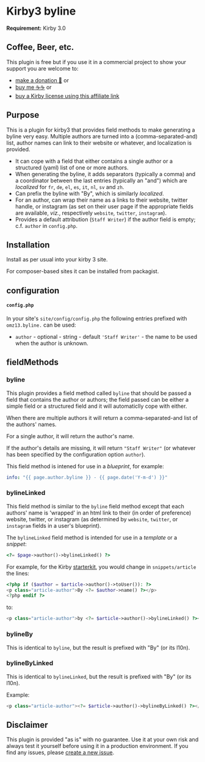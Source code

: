 # Kirby3 byline

**Requirement:** Kirby 3.0

## Coffee, Beer, etc.

This plugin is free but if you use it in a commercial project to show your support you are welcome to:
- [make a donation 🍻](https://www.paypal.me/omz13/10) or
- [buy me ☕☕](https://buymeacoff.ee/omz13) or
- [buy a Kirby license using this affiliate link](https://a.paddle.com/v2/click/1129/36191?link=1170)

## Purpose

This is a plugin for kirby3 that provides field methods to make generating a byline very easy. Multiple authors are turned into a (comma-separated-and) list, author names can link to their website or whatever, and localization is provided.

- It can cope with a field that either contains a single author or a structured (yaml) list of one or more authors.
- When generating the byline, it adds separators (typically a comma) and a coordinator between the last entries (typically an "and") which are _localized_  for `fr`, `de`, `el`, `es`, `it`, `nl`, `sv` and `zh`.
- Can prefix the byline with "By", which is similarly _localized_.
- For an author, can wrap their name as a links to their website, twitter handle, or instagram (as set on their user page if the appropriate fields are available, _viz._, respectively `website`, `twitter`, `instagram`).
- Provides a default attribution (`Staff Writer`) if the author field is empty; c.f. `author` in `config.php`.

## Installation

Install as per usual into your kirby 3 site.

For composer-based sites it can be installed from packagist.

## configuration

#### `config.php`

In your site's `site/config/config.php` the following entries prefixed with `omz13.byline.` can be used:

- `author` - optional - string - default `'Staff Writer'` - the name to be used when the author is unknown.

## fieldMethods

### byline

This plugin provides a field method called `byline` that should be passed a field that contains the author or authors; the field passed can be either a simple field or a structured field and it will automaticlly cope with either.

When there are multiple authors it will return a comma-separated-and list of the authors' names.

For a single author, it will return the author's name.

If the author's details are missing, it will return `"Staff Writer"` (or whatever has been specified by the configuration option `author`).

This field method is intened for use in a _blueprint_, for example:

```yaml
info: "{{ page.author.byline }} - {{ page.date('Y-m-d') }}"
```

### bylineLinked

This field method is similar to the `byline` field method except that each authors' name is 'wrapped' in an html link to their (in order of preference) website, twitter, or instagram (as determined by `website`, `twitter`, or `instagram` fields in a user's blueprint).

The `bylineLinked` field method is intended for use in a _template_ or a _snippet_:

```php
<?= $page->author()->bylineLinked() ?>
```

For example, for the Kirby [starterkit](https://github.com/k-next/starterkit), you would change in `snippets/article` the lines:

```php
<?php if ($author = $article->author()->toUser()): ?>
<p class="article-author">By <?= $author->name() ?></p>
<?php endif ?>
```

to:

```php
<p class="article-author">by <?= $article->author()->bylineLinked() ?></p>
```

### bylineBy

This is identical to `byline`, but the result is prefixed with "By" (or its l10n).

### bylineByLinked

This is identical to `bylineLinked`, but the result is prefixed with "By" (or its l10n).

Example:

```php
<p class="article-author"><?= $article->author()->bylineByLinked() ?></p>
```

## Disclaimer

This plugin is provided "as is" with no guarantee. Use it at your own risk and always test it yourself before using it in a production environment. If you find any issues, please [create a new issue](https://github.com/omz13/kirby3-feeds/issues/new).
